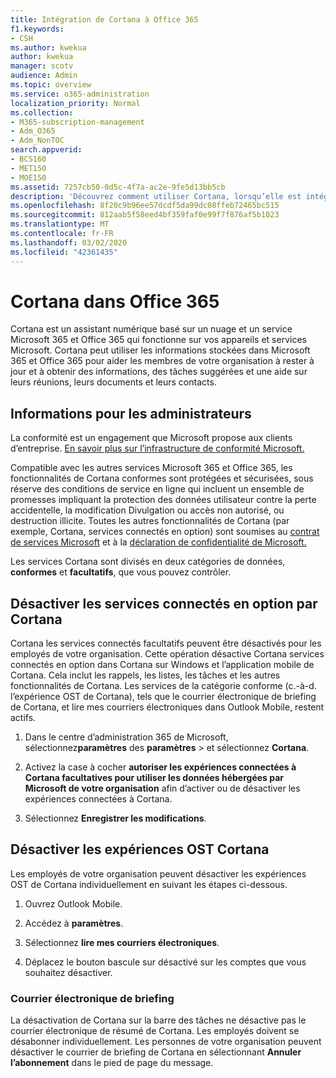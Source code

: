 ```yaml
---
title: Intégration de Cortana à Office 365
f1.keywords:
- CSH
ms.author: kwekua
author: kwekua
manager: scotv
audience: Admin
ms.topic: overview
ms.service: o365-administration
localization_priority: Normal
ms.collection:
- M365-subscription-management
- Adm_O365
- Adm_NonTOC
search.appverid:
- BCS160
- MET150
- MOE150
ms.assetid: 7257cb50-0d5c-4f7a-ac2e-9fe5d13bb5cb
description: 'Découvrez comment utiliser Cortana, lorsqu’elle est intégrée à Office 365. Vous pouvez désactiver Cortana dans le centre d’administration pour limiter son accès aux données de votre organisation. '
ms.openlocfilehash: 8f20c9b96ee57dcdf5da99dc08ffeb72465bc515
ms.sourcegitcommit: 812aab5f58eed4bf359faf0e99f7f876af5b1023
ms.translationtype: MT
ms.contentlocale: fr-FR
ms.lasthandoff: 03/02/2020
ms.locfileid: "42361435"
---
```

# <a name="cortana-in-office-365"></a>Cortana dans Office 365

Cortana est un assistant numérique basé sur un nuage et un service Microsoft 365 et Office 365 qui fonctionne sur vos appareils et services Microsoft. Cortana peut utiliser les informations stockées dans Microsoft 365 et Office 365 pour aider les membres de votre organisation à rester à jour et à obtenir des informations, des tâches suggérées et une aide sur leurs réunions, leurs documents et leurs contacts.
  
## <a name="info-for-admins"></a>Informations pour les administrateurs

La conformité est un engagement que Microsoft propose aux clients d’entreprise. [En savoir plus sur l’infrastructure de conformité Microsoft.](https://go.microsoft.com/fwlink/p/?LinkId=2109173)

Compatible avec les autres services Microsoft 365 et Office 365, les fonctionnalités de Cortana conformes sont protégées et sécurisées, sous réserve des conditions de service en ligne qui incluent un ensemble de promesses impliquant la protection des données utilisateur contre la perte accidentelle, la modification Divulgation ou accès non autorisé, ou destruction illicite. Toutes les autres fonctionnalités de Cortana (par exemple, Cortana, services connectés en option) sont soumises au [contrat de services Microsoft](https://go.microsoft.com/fwlink/p/?LinkId=2109174) et à la [déclaration de confidentialité de Microsoft.](https://go.microsoft.com/fwlink/p/?LinkId=2109175)

Les services Cortana sont divisés en deux catégories de données, **conformes** et **facultatifs**, que vous pouvez contrôler.

## <a name="turn-off-cortana-optional-connected-services"></a>Désactiver les services connectés en option par Cortana

Cortana les services connectés facultatifs peuvent être désactivés pour les employés de votre organisation. Cette opération désactive Cortana services connectés en option dans Cortana sur Windows et l’application mobile de Cortana. Cela inclut les rappels, les listes, les tâches et les autres fonctionnalités de Cortana. Les services de la catégorie conforme (c.-à-d. l’expérience OST de Cortana), tels que le courrier électronique de briefing de Cortana, et lire mes courriers électroniques dans Outlook Mobile, restent actifs.

1. Dans le centre d’administration 365 de Microsoft, sélectionnez**paramètres** des **paramètres** > et sélectionnez **Cortana**.

4. Activez la case à cocher **autoriser les expériences connectées à Cortana facultatives pour utiliser les données hébergées par Microsoft de votre organisation** afin d’activer ou de désactiver les expériences connectées à Cortana.

5. Sélectionnez **Enregistrer les modifications**.

## <a name="turn-off-cortana-ost-experiences"></a>Désactiver les expériences OST Cortana

Les employés de votre organisation peuvent désactiver les expériences OST de Cortana individuellement en suivant les étapes ci-dessous.

1. Ouvrez Outlook Mobile.

2. Accédez à **paramètres**.
  
3. Sélectionnez **lire mes courriers électroniques**.

4. Déplacez le bouton bascule sur désactivé sur les comptes que vous souhaitez désactiver.

### <a name="briefing-email"></a>Courrier électronique de briefing

La désactivation de Cortana sur la barre des tâches ne désactive pas le courrier électronique de résumé de Cortana. Les employés doivent se désabonner individuellement. Les personnes de votre organisation peuvent désactiver le courrier de briefing de Cortana en sélectionnant **Annuler l’abonnement** dans le pied de page du message.
